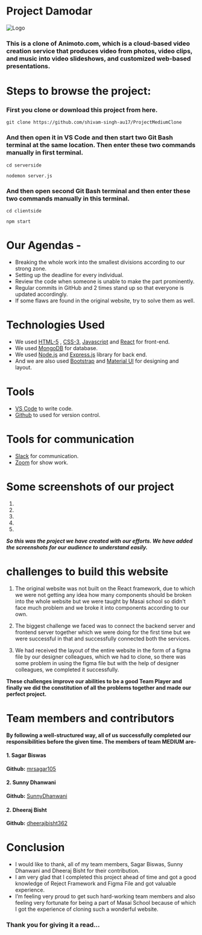 # Project Damodar


![Logo](https://wallpaperhook.com/wp-content/uploads/2021/06/Instagram-Logo-Wallpaper-From-WallpaperHook.com-For-Free.png)


### This is a clone of Animoto.com, which is a cloud-based video creation service that produces video from photos, video clips, and music into video slideshows, and customized web-based presentations.

# Steps to browse the project:

### First you clone or download this project from here.
```
git clone https://github.com/shivam-singh-au17/ProjectMediumClone
```
### And then open it in VS Code and then start two Git Bash terminal at the same location. Then enter these two commands manually in first terminal.  
```
cd serverside
```
```
nodemon server.js
```
### And then open second Git Bash terminal and then enter these two commands manually in this terminal.  
```
cd clientside
```
```
npm start
```

# Our Agendas - 
* Breaking the whole work into the smallest divisions according to our strong zone.
* Setting up the deadline for every individual.
* Review the code when someone is unable to make the part prominently.
* Regular commits in GitHub and 2 times stand up so that everyone is updated accordingly.
* If some flaws are found in the original website, try to solve them as well.

# Technologies Used

- We used  [HTML-5](https://www.w3schools.com/html/) ,  [CSS-3](https://www.w3schools.com/css/default.asp), [Javascript](https://www.w3schools.com/js/default.asp)  and  [React](https://reactjs.org/docs/getting-started.html)  for front-end.
- We used  [MongoDB](https://www.mongodb.com/cloud/atlas)  for database.
- We used  [Node.js](https://nodejs.org/en/)  and  [Express.js](https://expressjs.com/)  library for back end.
- And we are also used  [Bootstrap](https://getbootstrap.com/) and [Material UI](https://mui.com/) for designing and layout.

# Tools

-  [VS Code](https://code.visualstudio.com/download) to write code.
-  [Github](https://github.com/shivam-singh-au17) to used for version control.

# Tools for communication

-  [Slack](https://slack.com/intl/en-in/) for communication.
-  [Zoom](https://zoom.us/) for show work.

# Some screenshots of our project

1.
2.
3.
4.
5.


***So this was the project we have created with our efforts. We have added the screenshots for our audience to understand easily.***

# challenges to build this website
1. The original website was not built on the React framework, due to which we were not getting any idea how many components should be broken into the whole website but we were taught by Masai school so didn't face much problem and we broke it into components according to our own.

2. The biggest challenge we faced was to connect the backend server and frontend server together which we were doing for the first time but we were successful in that and successfully connected both the services.

3. We had received the layout of the entire website in the form of a figma file by our designer colleagues, which we had to clone, so there was some problem in using the figma file but with the help of designer colleagues, we completed it successfully.

**These challenges improve our abilities to be a good Team Player and finally we did the constitution of all the problems together and made our perfect project.**

# Team members and contributors
**By following a well-structured way, all of us successfully completed our responsibilities before the given time. The members of team MEDIUM are-**

#### 1. Sagar Biswas
**Github:**  [mrsagar105](https://github.com/mrsagar105) 
#### 2. Sunny Dhanwani
**Github:**  [SunnyDhanwani](https://github.com/SunnyDhanwani) 
#### 2. Dheeraj Bisht
**Github:**  [dheerajbisht362](https://github.com/dheerajbisht362) 

# Conclusion
- I would like to thank, all of my team members, Sagar Biswas, Sunny Dhanwani and Dheeraj Bisht for their contribution. 
- I am very glad that I completed this project ahead of time and got a good knowledge of Reject Framework and Figma File and got valuable experience.
- I’m feeling very proud to get such hard-working team members and also feeling very fortunate for being a part of Masai School because of which I got the experience of cloning such a wonderful website.
### Thank you for giving it a read...
